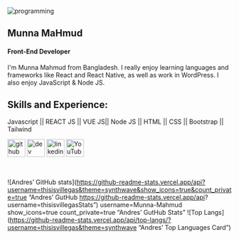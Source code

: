![programming](https://user-images.githubusercontent.com/81243579/129124612-f7bb04f0-61d3-431e-bf99-466d81e960f6.gif)

## Munna MaHmud
#### Front-End Developer

I'm Munna Mahmud from Bangladesh. I really enjoy learning languages and frameworks like React and React Native, as well as work in WordPress. I also enjoy JavaScript & Node JS. 

## Skills and Experience:
Javascript || REACT JS || VUE JS|| Node JS || HTML || CSS || Bootstrap || Tailwind



[<img src='https://cdn.jsdelivr.net/npm/simple-icons@3.0.1/icons/github.svg' alt='github' height='40'>](https://github.com/Munna222)  [<img src='https://cdn.jsdelivr.net/npm/simple-icons@3.0.1/icons/dev-dot-to.svg' alt='dev' height='40'>](https://dev.to/Munna222)  [<img src='https://cdn.jsdelivr.net/npm/simple-icons@3.0.1/icons/linkedin.svg' alt='linkedin' height='40'>](https://www.linkedin.com/in/linkedin.com/in/munna-mahmud-ba3371211/)  [<img src='https://cdn.jsdelivr.net/npm/simple-icons@3.0.1/icons/youtube.svg' alt='YouTube' height='40'>](https://www.youtube.com/channel/Weekly_Munna)  

<br>

![Andres’ GitHub stats](https://github-readme-stats.vercel.app/api?username=thisisvillegas&theme=synthwave&show_icons=true&count_private=true “Andres’ GutHub https://github-readme-stats.vercel.app/api? username=thisisvillegasStats”) username=Munna-Mahmud show_icons=true count_private=true “Andres’ GutHub Stats”
![Top Langs](https://github-readme-stats.vercel.app/api/top-langs/?username=thisisvillegas&theme=synthwave “Andres’ Top Languages Card”)

